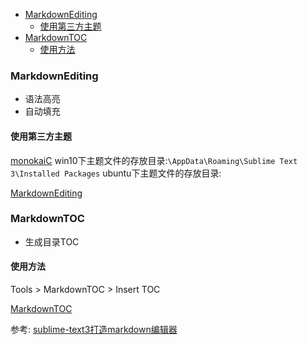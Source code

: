 <!-- MarkdownTOC -->

- [MarkdownEditing](#markdownediting)
    - [使用第三方主题](#使用第三方主题)
- [MarkdownTOC](#markdowntoc)
    - [使用方法](#使用方法)

<!-- /MarkdownTOC -->


### MarkdownEditing
- 语法高亮
- 自动填充

#### 使用第三方主题

[monokaiC](https://github.com/avivace/monokaiC)
win10下主题文件的存放目录:```\AppData\Roaming\Sublime Text 3\Installed Packages```
ubuntu下主题文件的存放目录:``` ```

[MarkdownEditing](https://github.com/SublimeText-Markdown/MarkdownEditing)

### MarkdownTOC
- 生成目录TOC

#### 使用方法
 Tools > MarkdownTOC > Insert TOC

[MarkdownTOC](https://github.com/naokazuterada/MarkdownTOC)

参考:
[sublime-text3打造markdown编辑器](https://www.jianshu.com/p/7cbd50058ea3)


